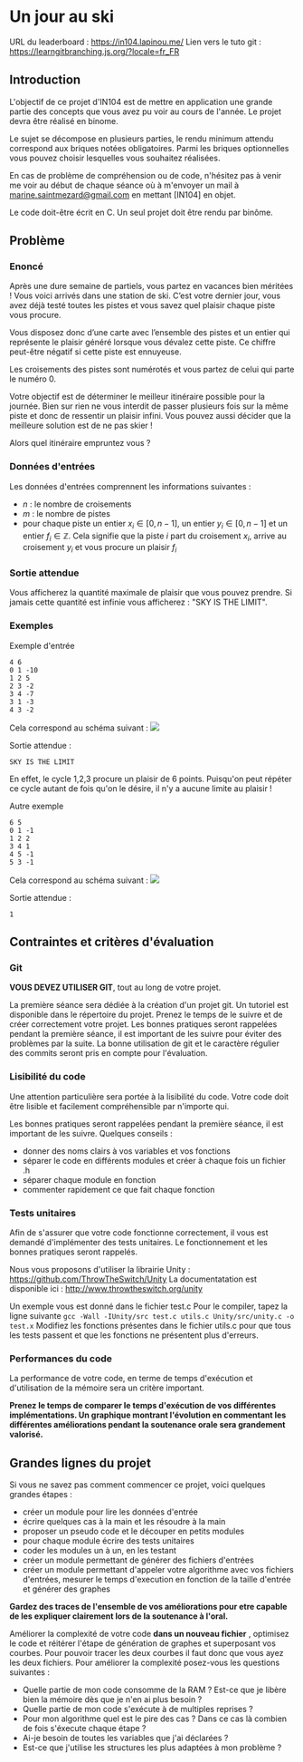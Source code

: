 # Un jour au ski 

URL du leaderboard : https://in104.lapinou.me/
Lien vers le tuto git : https://learngitbranching.js.org/?locale=fr_FR
## Introduction 

L'objectif de ce projet d'IN104 est de mettre en application une grande partie des concepts que vous avez pu voir au cours de l'année. 
Le projet devra être réalisé en binome.

Le sujet se décompose en plusieurs parties, le rendu minimum attendu correspond aux briques notées obligatoires. Parmi les briques optionnelles vous pouvez choisir lesquelles vous souhaitez réalisées. 

En cas de problème de compréhension ou de code, n'hésitez pas à venir me voir au début de chaque séance où à m'envoyer un mail à marine.saintmezard@gmail.com en mettant [IN104] en objet. 

Le code doit-être écrit en C. Un seul projet doit être rendu par binôme. 

## Problème 

### Enoncé 
Après une dure semaine de partiels, vous partez en vacances bien méritées ! Vous voici arrivés dans une station de ski. C’est votre dernier jour, vous avez déjà testé toutes les pistes et vous savez quel plaisir chaque piste vous procure.

Vous disposez donc d’une carte avec l’ensemble des pistes et un entier qui représente le plaisir généré lorsque vous dévalez cette piste. Ce chiffre peut-être négatif si cette piste est ennuyeuse.

Les croisements des pistes sont numérotés et vous partez de celui qui parte le numéro 0.

Votre objectif est de déterminer le meilleur itinéraire possible pour la journée. Bien sur rien ne vous interdit de passer plusieurs fois sur la même piste et donc de ressentir un plaisir infini. Vous pouvez aussi décider que la meilleure solution est de ne pas skier !

Alors quel itinéraire empruntez vous ?

### Données d'entrées 
Les données d'entrées comprennent les informations suivantes : 
* $n$ : le nombre de croisements 
* $m$ : le nombre de pistes 
* pour chaque piste un entier $x_i \in [0,n-1]$, un entier $y_i \in [0,n-1]$ et un entier $f_i \in \mathbb{Z}$. Cela signifie que la piste $i$ part du croisement $x_i$, arrive au croisement $y_i$ et vous procure un plaisir $f_i$

### Sortie attendue

Vous afficherez la quantité maximale de plaisir que vous pouvez prendre. 
Si jamais cette quantité est infinie vous afficherez : "SKY IS THE LIMIT". 

### Exemples 
Exemple d'entrée
```
4 6 
0 1 -10 
1 2 5
2 3 -2 
3 4 -7
3 1 -3
4 3 -2
```
Cela correspond au schéma suivant : 
![](https://markdown.data-ensta.fr/uploads/upload_c2aa1f2afbaaba4168f0a74c9717c44c.jpg)


Sortie attendue : 
```
SKY IS THE LIMIT 
```
En effet, le cycle 1,2,3 procure un plaisir de 6 points. Puisqu'on peut répéter ce cycle autant de fois qu'on le désire, il n'y a aucune limite au plaisir ! 

Autre exemple 
```
6 5 
0 1 -1
1 2 2 
3 4 1 
4 5 -1
5 3 -1 
```
Cela correspond au schéma suivant : ![](https://markdown.data-ensta.fr/uploads/upload_a9edab37e856e9bfd1a5b593027f1ef0.jpg)


Sortie attendue : 
```
1
```



## Contraintes et critères d'évaluation

### Git 

**VOUS DEVEZ UTILISER GIT**, tout au long de votre projet. 

La première séance sera dédiée à la création d'un projet git. 
Un tutoriel est disponible dans le répertoire du projet. Prenez le temps de le suivre et de créer correctement votre projet. 
Les bonnes pratiques seront rappelées pendant la première séance, il est important de les suivre pour éviter des problèmes par la suite. 
La bonne utilisation de git et le caractère régulier des commits seront pris en compte pour l'évaluation. 

### Lisibilité du code 

Une attention particulière sera portée à la lisibilité du code. 
Votre code doit être lisible et facilement compréhensible par n'importe qui. 

Les bonnes pratiques seront rappelées pendant la première séance, il est important de les suivre. 
Quelques conseils : 
* donner des noms clairs à vos variables et vos fonctions 
* séparer le code en différents modules et créer à chaque fois un fichier .h
* séparer chaque module en fonction 
* commenter rapidement ce que fait chaque fonction 

### Tests unitaires 

Afin de s'assurer que votre code fonctionne correctement, il vous est demandé d'implémenter des tests unitaires. 
Le fonctionnement et les bonnes pratiques seront rappelés. 

Nous vous proposons d'utiliser la librairie Unity : https://github.com/ThrowTheSwitch/Unity
La documentatation est disponible ici : http://www.throwtheswitch.org/unity

Un exemple vous est donné dans le fichier test.c 
Pour le compiler, tapez la ligne suivante 
```gcc -Wall -IUnity/src test.c utils.c Unity/src/unity.c -o test.x```
Modifiez les fonctions présentes dans le fichier utils.c pour que tous les tests passent et que les fonctions ne présentent plus d'erreurs. 

### Performances du code 

La performance de votre code, en terme de temps d'exécution et d'utilisation de la mémoire sera un critère important. 

**Prenez le temps de comparer le temps d'exécution de vos différentes implémentations. Un graphique montrant l'évolution en commentant les différentes améliorations pendant la soutenance orale sera grandement valorisé.**

## Grandes lignes du projet 

Si vous ne savez pas comment commencer ce projet, voici quelques grandes étapes : 
* créer un module pour lire les données d'entrée
* écrire quelques cas à la main et les résoudre à la main 
* proposer un pseudo code et le découper en petits modules 
* pour chaque module écrire des tests unitaires 
* coder les modules un à un, en les testant 
* créer un module permettant de générer des fichiers d'entrées 
* créer un module permettant d'appeler votre algorithme avec vos fichiers d'entrées, mesurer le temps d'execution en fonction de la taille d'entrée et générer des graphes 

**Gardez des traces de l'ensemble de vos améliorations pour etre capable de les expliquer clairement lors de la soutenance à l'oral.**

Améliorer la complexité de votre code **dans un nouveau fichier** , optimisez le code et réitérer l'étape de génération de graphes et superposant vos courbes. Pour pouvoir tracer les deux courbes il faut donc que vous ayez les deux fichiers. 
Pour améliorer la complexité posez-vous les questions suivantes : 
* Quelle partie de mon code consomme de la RAM ? Est-ce que je libère bien la mémoire dès que je n'en ai plus besoin ? 
* Quelle partie de mon code s'exécute à de multiples reprises ? 
* Pour mon algorithme quel est le pire des cas ? Dans ce cas là combien de fois s'éxecute chaque étape ? 
* Ai-je besoin de toutes les variables que j'ai déclarées ? 
* Est-ce que j'utilise les structures les plus adaptées à mon problème ? 


